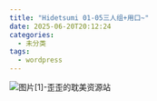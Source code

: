 ```yaml
---
title: "Hidetsumi 01-05三人组+用口~"
date: 2025-06-20T20:12:24
categories:
  - 未分类
tags:
  - wordpress
---
```


![图片[1]-歪歪的耽美资源站](/images/hidetsumi-01-05%e4%b8%89%e4%ba%ba%e7%bb%84%e7%94%a8%e5%8f%a3-0.jpg)
